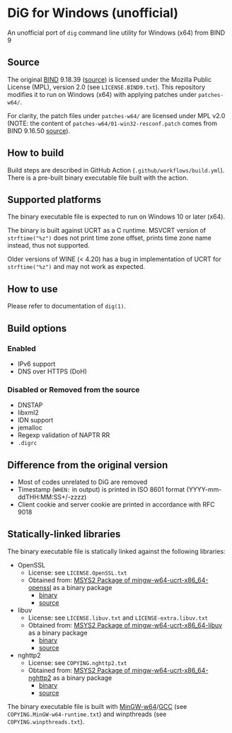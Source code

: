 # DiG for Windows (unofficial)

An unofficial port of `dig` command line utility for Windows (x64) from BIND 9

## Source

The original [BIND](https://www.isc.org/bind/) 9.18.39 ([source](https://downloads.isc.org/isc/bind9/9.18.39/bind-9.18.39.tar.xz)) is licensed under the Mozilla Public License (MPL), version 2.0 (see `LICENSE.BIND9.txt`).
This repository modifies it to run on Windows (x64) with applying patches under `patches-w64/`.

For clarity, the patch files under `patches-w64/` are licensed under MPL v2.0 (NOTE: the content of `patches-w64/01-win32-resconf.patch` comes from BIND 9.16.50 [source](https://downloads.isc.org/isc/bind9/9.16.50/bind-9.16.50.tar.xz)).

## How to build

Build steps are described in GitHub Action (`.github/workflows/build.yml`).
There is a pre-built binary executable file built with the action.

## Supported platforms

The binary executable file is expected to run on Windows 10 or later (x64).

The binary is built against UCRT as a C runtime.
MSVCRT version of `strftime("%z")` does not print time zone offset, prints time zone name instead, thus not supported.

Older versions of WINE (< 4.20) has a bug in implementation of UCRT for `strftime("%z")` and may not work as expected.

## How to use

Please refer to documentation of `dig(1)`.

## Build options

### Enabled

- IPv6 support
- DNS over HTTPS (DoH)

### Disabled or Removed from the source

- DNSTAP
- libxml2
- IDN support
- jemalloc
- Regexp validation of NAPTR RR
- `.digrc`

## Difference from the original version

- Most of codes unrelated to DiG are removed
- Timestamp (`WHEN:` in output) is printed in ISO 8601 format (YYYY-mm-ddTHH:MM:SS+/-zzzz)
- Client cookie and server cookie are printed in accordance with RFC 9018

## Statically-linked libraries

The binary executable file is statically linked against the following libraries:

- OpenSSL
  - License: see `LICENSE.OpenSSL.txt`
  - Obtained from: [MSYS2 Package of mingw-w64-ucrt-x86_64-openssl](https://packages.msys2.org/packages/mingw-w64-ucrt-x86_64-openssl) as a binary package
    - [binary](https://mirror.msys2.org/mingw/ucrt64/mingw-w64-ucrt-x86_64-openssl-3.5.2-1-any.pkg.tar.zst)
    - [source](https://mirror.msys2.org/mingw/sources/mingw-w64-openssl-3.5.2-1.src.tar.zst)
- libuv
  - License: see `LICENSE.libuv.txt` and `LICENSE-extra.libuv.txt`
  - Obtained from: [MSYS2 Package of mingw-w64-ucrt-x86_64-libuv](https://packages.msys2.org/packages/mingw-w64-ucrt-x86_64-libuv) as a binary package
    - [binary](https://mirror.msys2.org/mingw/ucrt64/mingw-w64-ucrt-x86_64-libuv-1.51.0-1-any.pkg.tar.zst)
    - [source](https://mirror.msys2.org/mingw/sources/mingw-w64-libuv-1.51.0-1.src.tar.zst)
- nghttp2
  - License: see `COPYING.nghttp2.txt`
  - Obtained from: [MSYS2 Package of mingw-w64-ucrt-x86_64-nghttp2](https://packages.msys2.org/packages/mingw-w64-ucrt-x86_64-nghttp2) as a binary package
    - [binary](https://mirror.msys2.org/mingw/ucrt64/mingw-w64-ucrt-x86_64-nghttp2-1.66.0-1-any.pkg.tar.zst)
    - [source](https://mirror.msys2.org/mingw/sources/mingw-w64-nghttp2-1.66.0-1.src.tar.zst)

The binary executable file is built with [MinGW-w64](https://www.mingw-w64.org/)/[GCC](https://gcc.gnu.org/) (see `COPYING.MinGW-w64-runtime.txt`) and winpthreads (see `COPYING.winpthreads.txt`).
